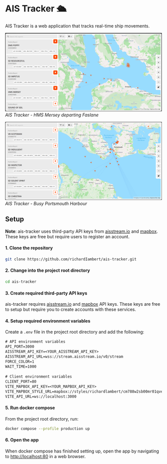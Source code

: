 # AIS Tracker 🛳️

AIS Tracker is a web application that tracks real-time ship movements.

![ais-tracker-screenshot-0](./ais-tracker-screenshot-0.png)
_AIS Tracker - HMS Mersey departing Faslane_

![ais-tracker-screenshot-1](./ais-tracker-screenshot-1.png)
_AIS Tracker - Busy Portsmouth Harbour_

## Setup

**Note**: ais-tracker uses third-party API keys from [aisstream.io](https://aisstream.io) and [mapbox](https://mapbox.com). These keys are free but require users to register an account.

#### 1. Clone the repository

```bash
git clone https://github.com/richardIambert/ais-tracker.git
```

#### 2. Change into the project root directory

```bash
cd ais-tracker
```

#### 3. Create required third-party API keys

ais-tracker requires [aisstream.io](https://aisstream.io/apikeys) and [mapbox](https://console.mapbox.com/account/access-tokens) API keys. These keys are free to setup but require you to create accounts with these services.

#### 4. Setup required environment variables

Create a `.env` file in the project root directory and add the following:

```
# API environment variables
API_PORT=3000
AISSTREAM_API_KEY=<YOUR_AISSTREAM_API_KEY>
AISSTREAM_API_URL=wss://stream.aisstream.io/v0/stream
FORCE_COLOR=1
WAIT_TIME=1000

# Client environment variables
CLIENT_PORT=80
VITE_MAPBOX_API_KEY=<YOUR_MAPBOX_API_KEY>
VITE_MAPBOX_STYLE_URL=mapbox://styles/richardlambert/cm788w2sb00mr01qvesiycpqp
VITE_API_URL=ws://localhost:3000
```

#### 5. Run docker compose

From the project root directory, run:

```bash
docker compose --profile production up
```

#### 6. Open the app

When docker compose has finished setting up, open the app by navigating to [http://localhost:80](http://localhost:80) in a web browser.
